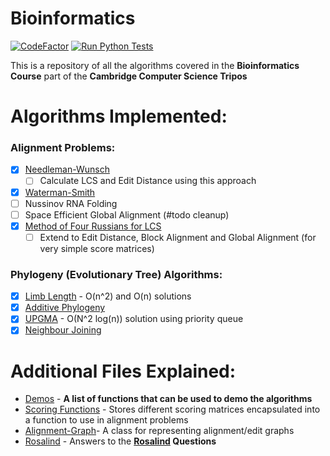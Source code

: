 # Bioinformatics
[![CodeFactor](https://www.codefactor.io/repository/github/a-f-v/bioinformatics/badge)](https://www.codefactor.io/repository/github/a-f-v/bioinformatics)
[![Run Python Tests](https://github.com/A-F-V/Bioinformatics/actions/workflows/actions.yml/badge.svg)](https://github.com/A-F-V/Bioinformatics/actions/workflows/actions.yml)

This is a repository of all the algorithms covered in the **Bioinformatics Course** part of the **Cambridge Computer Science Tripos**

# Algorithms Implemented:

### **Alignment Problems:**
- [x] [Needleman-Wunsch](algorithms/needleman_wunsch.py)
  - [ ] Calculate LCS and Edit Distance using this approach
- [x] [Waterman-Smith](algorithms/waterman_smith.py)
- [ ] Nussinov RNA Folding
- [ ] Space Efficient Global Alignment (#todo cleanup)
- [x] [Method of Four Russians for LCS](algorithms/four_russians_binary_encoding.py)
  - [ ] Extend to Edit Distance, Block Alignment and Global Alignment (for very simple score matrices)

### **Phylogeny (Evolutionary Tree) Algorithms**:
- [x] [Limb Length](algorithms/limb_length.py) - O(n^2) and O(n) solutions
- [x] [Additive Phylogeny](algorithms/additive_phylogeny.py)
- [x] [UPGMA](algorithms/upgma.py) - O(N^2 log(n)) solution using priority queue
- [x] [Neighbour Joining](algorithms/neighbour_joining.py)

# Additional Files Explained:
- [Demos](demos.py) - **A list of functions that can be used to demo the algorithms**
- [Scoring Functions](algorithms/scoring_functions.py) - Stores different scoring matrices encapsulated into a function to use in alignment problems
- [Alignment-Graph](algorithms/alignment_graph.py)- A class for representing alignment/edit graphs
- [Rosalind](rosalind) - Answers to the **[Rosalind](http://rosalind.info/problems/list-view/?location=bioinformatics-textbook-track) Questions**
